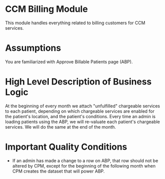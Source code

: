 # CCM Billing Module
This module handles everything related to billing customers for CCM services.

# Assumptions
You are familiarized with Approve Billable Patients page (ABP).

# High Level Description of Business Logic
At the beginning of every month we attach "unfulfilled" chargeable services to each patient, depending on which chargeable services are enabled for the patient's location, and the patient's conditions. Every time an admin is loading patients using the ABP, we will re-valuate each patient's chargeable services. We will do the same at the end of the month.

# Important Quality Conditions
- If an admin has made a change to a row on ABP, that row should not be altered by CPM, except for the beginning of the following month when CPM creates the dataset that will power ABP.
